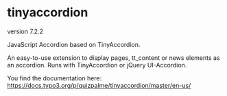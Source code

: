 # tinyaccordion

version 7.2.2

JavaScript Accordion based on TinyAccordion.

An easy-to-use extension to display pages, tt_content or news elements as an accordion.
Runs with TinyAccordion or jQuery UI-Accordion.

You find the documentation here:
https://docs.typo3.org/p/quizpalme/tinyaccordion/master/en-us/
